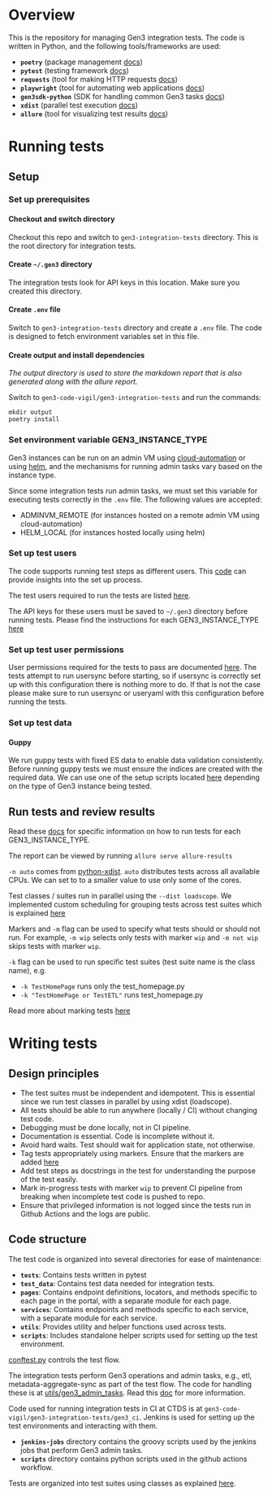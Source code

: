 # Overview
This is the repository for managing Gen3 integration tests. The code is written in Python, and the following tools/frameworks are used:

- **`poetry`** (package management [docs](https://python-poetry.org/docs/))
- **`pytest`** (testing framework [docs](https://docs.pytest.org/en/stable/))
- **`requests`** (tool for making HTTP requests [docs](https://docs.python-requests.org/en/master/))
- **`playwright`** (tool for automating web applications [docs](https://playwright.dev/python/docs/intro))
- **`gen3sdk-python`** (SDK for handling common Gen3 tasks [docs](https://github.com/uc-cdis/gen3sdk-python))
- **`xdist`** (parallel test execution [docs](https://pytest-xdist.readthedocs.io/en/stable/))
- **`allure`** (tool for visualizing test results [docs](https://allurereport.org/docs/pytest/))

# Running tests

## Setup

### Set up prerequisites

#### Checkout and switch directory
Checkout this repo and switch to `gen3-integration-tests` directory. This is the root directory for integration tests.

#### Create `~/.gen3` directory
The integration tests look for API keys in this location. Make sure you created this directory.

#### Create `.env` file
Switch to `gen3-integration-tests` directory and create a `.env` file. The code is designed to fetch environment variables set in this file.

#### Create output and install dependencies
*The output directory is used to store the markdown report that is also generated along with the allure report.*

Switch to `gen3-code-vigil/gen3-integration-tests` and run the commands:
```
mkdir output
poetry install
```

### Set environment variable GEN3_INSTANCE_TYPE
Gen3 instances can be run on an admin VM using [cloud-automation](https://github.com/uc-cdis/cloud-automation) or using [helm](https://github.com/uc-cdis/gen3-helm), and the mechanisms for running admin tasks vary based on the instance type.

Since some integration tests run admin tasks, we must set this variable for executing tests correctly in the `.env` file. The following values are accepted:
- ADMINVM_REMOTE (for instances hosted on a remote admin VM using cloud-automation)
- HELM_LOCAL (for instances hosted locally using helm)

### Set up test users
The code supports running test steps as different users. This [code](conftest.py#L103-L116) can provide insights into the set up process.

The test users required to run the tests are listed [here](test_data/test_setup/users.csv).

The API keys for these users must be saved to `~/.gen3` directory before running tests. Please find the instructions for each GEN3_INSTANCE_TYPE [here](docs/howto/generate_api_keys_for_test_users/)

### Set up test user permissions
User permissions required for the tests to pass are documented [here](test_data/test_setup/user.yaml). The tests attempt to run usersync before starting, so if usersync is correctly set up with this configuration there is nothing more to do. If that is not the case please make sure to run usersync or useryaml with this configuration before running the tests.

### Set up test data
#### Guppy
We run guppy tests with fixed ES data to enable data validation consistently. Before running guppy tests we must ensure the indices are created with the required data. We can use one of the setup scripts located [here](test_data/test_setup/guppy_es) depending on the type of Gen3 instance being tested.

## Run tests and review results
Read these [docs](docs/howto/run_tests/) for specific information on how to run tests for each GEN3_INSTANCE_TYPE.

The report can be viewed by running `allure serve allure-results`

`-n auto` comes from [python-xdist](https://pypi.org/project/pytest-xdist/). `auto` distributes tests across all available CPUs. We can set to to a smaller value to use only some of the cores.

Test classes / suites run in parallel using the `--dist loadscope`. We implemented custom scheduling for grouping tests across test suites which is explained [here](docs/reference/custom_scheduling.md)

Markers and `-m` flag can be used to specify what tests should or should not run. For example, `-m wip` selects only tests with marker `wip` and `-m not wip` skips tests with marker `wip`.

`-k` flag can be used to run specific test suites (test suite name is the class name), e.g.
- `-k TestHomePage` runs only the test_homepage.py
- `-k "TestHomePage or TestETL"` runs test_homepage.py

Read more about marking tests [here](https://docs.pytest.org/en/7.1.x/example/markers.html)

# Writing tests

## Design principles
- The test suites must be independent and idempotent. This is essential since we run test classes in parallel by using xdist (loadscope).
- All tests should be able to run anywhere (locally / CI) without changing test code.
- Debugging must be done locally, not in CI pipeline.
- Documentation is essential. Code is incomplete without it.
- Avoid hard waits. Test should wait for application state, not otherwise.
- Tag tests appropriately using markers. Ensure that the markers are added [here](./pyproject.toml#44)
- Add test steps as docstrings in the test for understanding the purpose of the test easily.
- Mark in-progress tests with marker `wip` to prevent CI pipeline from breaking when incomplete test code is pushed to repo.
- Ensure that privileged information is not logged since the tests run in Github Actions and the logs are public.

## Code structure
The test code is organized into several directories for ease of maintenance:

- **`tests`**: Contains tests written in pytest
- **`test_data`**: Contains test data needed for integration tests.
- **`pages`**: Contains endpoint definitions, locators, and methods specific to each page in the portal, with a separate module for each page.
- **`services`**: Contains endpoints and methods specific to each service, with a separate module for each service.
- **`utils`**: Provides utility and helper functions used across tests.
- **`scripts`**: Includes standalone helper scripts used for setting up the test environment.

[conftest.py](./conftest.py) controls the test flow.

The integration tests perform Gen3 operations and admin tasks, e.g., etl, metadata-aggregate-sync as part of the test flow. The code for handling these is at [utils/gen3_admin_tasks](utils/gen3_admin_tasks.py). Read this [doc](docs/howto/run_admin_tasks/) for more information.

Code used for running integration tests in CI at CTDS is at `gen3-code-vigil/gen3-integration-tests/gen3_ci`. Jenkins is used for setting up the test environments and interacting with them.
- **`jenkins-jobs`** directory contains the groovy scripts used by the jenkins jobs that perform Gen3 admin tasks.
- **`scripts`** directory contains python scripts used in the github actions workflow.

Tests are organized into test suites using classes as explained [here](https://docs.pytest.org/en/stable/getting-started.html#group-multiple-tests-in-a-class).
